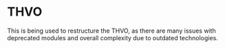 # THVO

This is being used to restructure the THVO, as there are many issues with deprecated modules and overall complexity due to outdated technologies. 